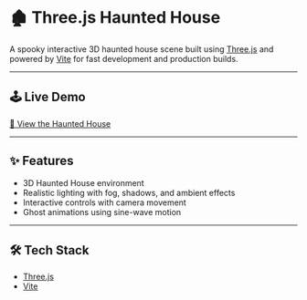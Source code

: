 # 🏚️ Three.js Haunted House

A spooky interactive 3D haunted house scene built using [Three.js](https://threejs.org/) and powered by [Vite](https://vitejs.dev/) for fast development and production builds.


---

## 🕹️ Live Demo

[🔗 View the Haunted House](https://threejs-3d-haunted-house.vercel.app/)  

---

## ✨ Features

- 3D Haunted House environment
- Realistic lighting with fog, shadows, and ambient effects
- Interactive controls with camera movement
- Ghost animations using sine-wave motion

---

## 🛠️ Tech Stack

- [Three.js](https://threejs.org/)
- [Vite](https://vitejs.dev/)
